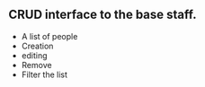 ## CRUD interface to the base staff.

* A list of people 
* Creation 
* editing 
* Remove
* Filter the list